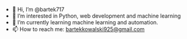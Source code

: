 - 👋 Hi, I’m @bartek717
- 👀 I’m interested in Python, web development and machine learning 
- 🌱 I’m currently learning machine learning and automation.
- 📫 How to reach me: bartekkowalski925@gmail.com

